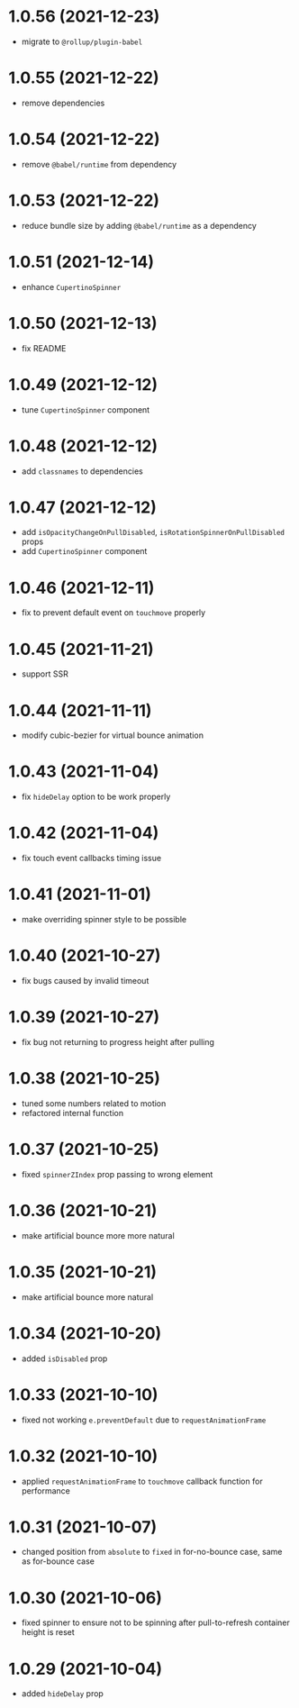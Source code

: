 # 1.0.56 (2021-12-23)

- migrate to `@rollup/plugin-babel`

# 1.0.55 (2021-12-22)

- remove dependencies

# 1.0.54 (2021-12-22)

- remove `@babel/runtime` from dependency

# 1.0.53 (2021-12-22)

- reduce bundle size by adding `@babel/runtime` as a dependency

# 1.0.51 (2021-12-14)

- enhance `CupertinoSpinner`

# 1.0.50 (2021-12-13)

- fix README

# 1.0.49 (2021-12-12)

- tune `CupertinoSpinner` component

# 1.0.48 (2021-12-12)

- add `classnames` to dependencies

# 1.0.47 (2021-12-12)

- add `isOpacityChangeOnPullDisabled`, `isRotationSpinnerOnPullDisabled` props
- add `CupertinoSpinner` component

# 1.0.46 (2021-12-11)

- fix to prevent default event on `touchmove` properly

# 1.0.45 (2021-11-21)

- support SSR

# 1.0.44 (2021-11-11)

- modify cubic-bezier for virtual bounce animation

# 1.0.43 (2021-11-04)

- fix `hideDelay` option to be work properly

# 1.0.42 (2021-11-04)

- fix touch event callbacks timing issue

# 1.0.41 (2021-11-01)

- make overriding spinner style to be possible

# 1.0.40 (2021-10-27)

- fix bugs caused by invalid timeout

# 1.0.39 (2021-10-27)

- fix bug not returning to progress height after pulling

# 1.0.38 (2021-10-25)

- tuned some numbers related to motion
- refactored internal function

# 1.0.37 (2021-10-25)

- fixed `spinnerZIndex` prop passing to wrong element

# 1.0.36 (2021-10-21)

- make artificial bounce more more natural

# 1.0.35 (2021-10-21)

- make artificial bounce more natural

# 1.0.34 (2021-10-20)

- added `isDisabled` prop

# 1.0.33 (2021-10-10)

- fixed not working `e.preventDefault` due to `requestAnimationFrame`

# 1.0.32 (2021-10-10)

- applied `requestAnimationFrame` to `touchmove` callback function for performance

# 1.0.31 (2021-10-07)

- changed position from `absolute` to `fixed` in for-no-bounce case, same as for-bounce case

# 1.0.30 (2021-10-06)

- fixed spinner to ensure not to be spinning after pull-to-refresh container height is reset

# 1.0.29 (2021-10-04)

- added `hideDelay` prop

